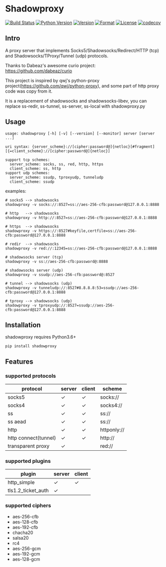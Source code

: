 # Shadowproxy

[![Build Status](https://travis-ci.org/guyingbo/shadowproxy.svg?branch=master)](https://travis-ci.org/guyingbo/shadowproxy)
[![Python Version](https://img.shields.io/pypi/pyversions/shadowproxy.svg)](https://pypi.python.org/pypi/shadowproxy)
[![Version](https://img.shields.io/pypi/v/shadowproxy.svg)](https://pypi.python.org/pypi/shadowproxy)
[![Format](https://img.shields.io/pypi/format/shadowproxy.svg)](https://pypi.python.org/pypi/shadowproxy)
[![License](https://img.shields.io/pypi/l/shadowproxy.svg)](https://pypi.python.org/pypi/shadowproxy)
[![codecov](https://codecov.io/gh/guyingbo/shadowproxy/branch/master/graph/badge.svg)](https://codecov.io/gh/guyingbo/shadowproxy)


## Intro

A proxy server that implements Socks5/Shadowsocks/Redirect/HTTP (tcp) and Shadowsocks/TProxy/Tunnel (udp) protocols.

Thanks to Dabeaz's awesome curio project: https://github.com/dabeaz/curio

This project is inspired by qwj's python-proxy project(https://github.com/qwj/python-proxy), and some part of http proxy code was copy from it.


It is a replacement of shadowsocks and shadowsocks-libev, you can replace ss-redir, ss-tunnel, ss-server, ss-local with shadowproxy.py

## Usage

```
usage: shadowproxy [-h] [-v] [--version] [--monitor] server [server ...]

uri syntax: {server_scheme}://[cipher:password@]{netloc}[#fragment][{=client_scheme}://[cipher:password@]{netloc}]

support tcp schemes:
  server_scheme: socks, ss, red, http, https
  client_scheme: ss, http
support udp schemes:
  server_scheme: ssudp, tproxyudp, tunneludp
  client_scheme: ssudp
```

examples:

```
# socks5 --> shadowsocks
shadowproxy -v socks://:8527=ss://aes-256-cfb:password@127.0.0.1:8888

# http   --> shadowsocks
shadowproxy -v http://:8527=ss://aes-256-cfb:password@127.0.0.1:8888

# https  --> shadowsocks
shadowproxy -v https://:8527#keyfile,certfile=ss://aes-256-cfb:password@127.0.0.1:8888

# redir  --> shadowsocks
shadowproxy -v red://:12345=ss://aes-256-cfb:password@127.0.0.1:8888

# shadowsocks server (tcp)
shadowproxy -v ss://aes-256-cfb:password@:8888

# shadowsocks server (udp)
shadowproxy -v ssudp://aes-256-cfb:password@:8527

# tunnel --> shadowsocks (udp)
shadowproxy -v tunneludp://:8527#8.8.8.8:53=ssudp://aes-256-cfb:password@127.0.0.1:8888

# tproxy --> shadowsocks (udp)
shadowproxy -v tproxyudp://:8527=ssudp://aes-256-cfb:password@127.0.0.1:8888
```

## Installation

shadowproxy requires Python3.6+

```
pip install shadowproxy
```

## Features

### supported protocols

protocol | server | client | scheme
--- | --- | --- | ---
socks5 | ✓ | ✓ | socks://
socks4 | ✓ | ✓ | socks4://
ss | ✓ | ✓ | ss://
ss aead | ✓ | ✓ | ss://
http | ✓ | ✓ | httponly://
http connect(tunnel) | ✓ | ✓ | http://
transparent proxy | ✓ | | red://

### supported plugins

plugin | server | client
--- | --- | ---
http_simple | ✓ | ✓
tls1.2_ticket_auth | ✓ |

### supported ciphers

* aes-256-cfb
* aes-128-cfb
* aes-192-cfb
* chacha20
* salsa20
* rc4
* aes-256-gcm
* aes-192-gcm
* aes-128-gcm
